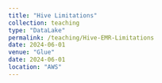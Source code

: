 ```yaml
---
title: "Hive Limitations"
collection: teaching
type: "DataLake"
permalink: /teaching/Hive-EMR-Limitations
date: 2024-06-01
venue: "Glue"
date: 2024-06-01
location: "AWS"
---
```


